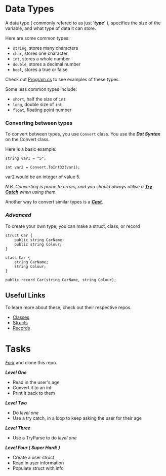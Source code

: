 # Data Types

A data type ( commonly refered to as just '**_type_**' ), specifies the size of the variable, and what type of data it can store.

Here are some common types:

+ ```string```, stores many characters
+ ```char```, stores one character
+ ```int```, stores a whole number
+ ```double```, stores a decimal number
+ ```bool```, stores a true or false

Check out [Program.cs](https://github.com/fslcoding/Data_Types_CS/blob/main/Program.cs) to see examples of these types.

Some less common types include:

+ ```short```, half the size of ```int```
+ ```long```, double size of ```int```
+ ```float```, floating point number

### Converting between types

To convert between types, you use ```Convert``` class.
You use the **_Dot Syntax_** on the Convert class.

Here is a basic example:

```
string var1 = "5";

int var2 = Convert.ToInt32(var1);
```
var2 would be an integer of value 5.

_N.B. Converting is prone to errors, and you should always utilise a [**_Try Catch_**](https://github.com/fslcoding/Try_Catch_CS) when using them._

Another way to convert similar types is a [**_Cast_**](https://github.com/fslcoding/Casting_CS).



### **_Advanced_**

To create your own type, you can make a struct, class, or record



```
struct Car {
    public string CarName;
    public string Colour;
}
```

```
class Car {
    string CarName;
    string Colour;
}
```

```
public record Car(string CarName, string Colour);
```

## Useful Links

To learn more about these, check out their respective repos.

+ [Classes](https://github.com/fslcoding/Classes_CS)
+ [Structs](https://github.com/fslcoding/Structs_CS)
+ [Records](https://github.com/fslcoding/Records_CS)


# Tasks

[_Fork_](https://github.com/fslcoding/HowToFork) and clone this repo.

**_Level One_**
+ Read in the user's age
+ Convert it to an int
+ Print it back to them

**_Level Two_**
+ Do _level one_
+ Use a try catch, in a loop to keep asking the user for their age

**_Level Three_**
+ Use a TryParse to do _level one_

**_Level Four ( Super Hard! )_**
+ Create a user struct 
+ Read in user information
+ Populate struct with info
